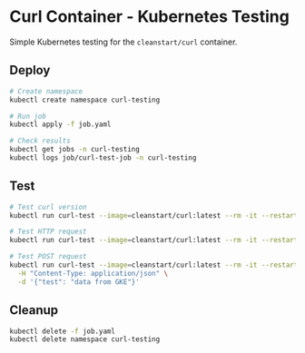 # Curl Container - Kubernetes Testing

Simple Kubernetes testing for the `cleanstart/curl` container.

## Deploy

```bash
# Create namespace
kubectl create namespace curl-testing

# Run job
kubectl apply -f job.yaml

# Check results
kubectl get jobs -n curl-testing
kubectl logs job/curl-test-job -n curl-testing
```

## Test

```bash
# Test curl version
kubectl run curl-test --image=cleanstart/curl:latest --rm -it --restart=Never -n curl-testing -- curl --version

# Test HTTP request
kubectl run curl-test --image=cleanstart/curl:latest --rm -it --restart=Never -n curl-testing -- curl -s https://httpbin.org/get

# Test POST request
kubectl run curl-test --image=cleanstart/curl:latest --rm -it --restart=Never -n curl-testing -- curl -s -X POST https://httpbin.org/post \
  -H "Content-Type: application/json" \
  -d '{"test": "data from GKE"}'
```

## Cleanup

```bash
kubectl delete -f job.yaml
kubectl delete namespace curl-testing
```
